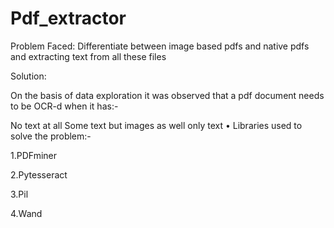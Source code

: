 # Pdf_extractor


Problem Faced: Differentiate between image based pdfs and native pdfs and extracting text from all these files

Solution:

On the basis of data exploration it was observed that a pdf document needs to be OCR-d when it has:-

No text at all
Some text but images as well
only text
• Libraries used to solve the problem:-

1.PDFminer

2.Pytesseract

3.Pil

4.Wand
